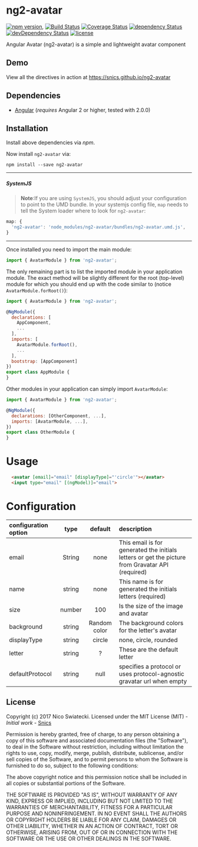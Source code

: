 # ng2-avatar

[![npm version](https://badge.fury.io/js/ng2-avatar.svg)](https://badge.fury.io/js/ng2-avatar),
[![Build Status](https://travis-ci.org/snics/ng2-avatar.svg?branch=master)](https://travis-ci.org/snics/ng2-avatar)
[![Coverage Status](https://coveralls.io/repos/github/snics/ng2-avatar/badge.svg?branch=master)](https://coveralls.io/github/snics/ng2-avatar?branch=master)
[![dependency Status](https://david-dm.org/snics/ng2-avatar/status.svg)](https://david-dm.org/snics/ng2-avatar)
[![devDependency Status](https://david-dm.org/snics/ng2-avatar/dev-status.svg?branch=master)](https://david-dm.org/snics/ng2-avatar#info=devDependencies)
[![license](https://img.shields.io/github/license/mashape/apistatus.svg?style=flat-square)](https://github.com/snics/ng2-avatar#the-mit-license)

Angular Avatar (ng2-avatar) is a simple and lightweight avatar component

## Demo

View all the directives in action at https://snics.github.io/ng2-avatar

## Dependencies
* [Angular](https://angular.io) (*requires* Angular 2 or higher, tested with 2.0.0)

## Installation
Install above dependencies via *npm*. 

Now install `ng2-avatar` via:
```shell
npm install --save ng2-avatar
```

---
##### SystemJS
>**Note**:If you are using `SystemJS`, you should adjust your configuration to point to the UMD bundle.
In your systemjs config file, `map` needs to tell the System loader where to look for `ng2-avatar`:
```js
map: {
  'ng2-avatar': 'node_modules/ng2-avatar/bundles/ng2-avatar.umd.js',
}
```
---

Once installed you need to import the main module:
```js
import { AvatarModule } from 'ng2-avatar';
```
The only remaining part is to list the imported module in your application module. The exact method will be slightly
different for the root (top-level) module for which you should end up with the code similar to (notice ` AvatarModule.forRoot()`):
```js
import { AvatarModule } from 'ng2-avatar';

@NgModule({
  declarations: [
    AppComponent, 
    ...
  ],
  imports: [
    AvatarModule.forRoot(), 
    ...
  ],  
  bootstrap: [AppComponent]
})
export class AppModule {
}
```

Other modules in your application can simply import ` AvatarModule `:

```js
import { AvatarModule } from 'ng2-avatar';

@NgModule({
  declarations: [OtherComponent, ...],
  imports: [AvatarModule, ...], 
})
export class OtherModule {
}
```

# Usage
```html
  <avatar [email]="email" [displayType]="'circle'"></avatar>
  <input type="email" [(ngModel)]="email">
```

# Configuration
| configuration option |  type  |   default    | description                                                                                      |
|:---------------------|:------:|:------------:|:-------------------------------------------------------------------------------------------------|
| email                | String |     none     | This email is for generated the initials letters or get the picture from Gravatar API (required) |
| name                 | string |     none     | This name is for generated the initials letters (required)                                       |
| size                 | number |     100      | Is the size of the image and avatar                                                              |
| background           | string | Random color | The background colors for the letter's avatar                                                    |
| displayType          | string |    circle    | none, circle, rounded                                                                              |
| letter               | string |      ?       | These are the default letter                                                                     |
| defaultProtocol      | string |      null    | specifies a protocol or uses protocol-agnostic gravatar url when empty                              |

## License

Copyright (c) 2017 Nico Swiatecki. Licensed under the MIT License (MIT) - *Initial work* - [Snics](https://github.com/snics)

Permission is hereby granted, free of charge, to any person obtaining a copy of this software and associated documentation files (the "Software"), to deal in the Software without restriction, including without limitation the rights to use, copy, modify, merge, publish, distribute, sublicense, and/or sell copies of the Software, and to permit persons to whom the Software is furnished to do so, subject to the following conditions:

The above copyright notice and this permission notice shall be included in all copies or substantial portions of the Software.

THE SOFTWARE IS PROVIDED "AS IS", WITHOUT WARRANTY OF ANY KIND, EXPRESS OR IMPLIED, INCLUDING BUT NOT LIMITED TO THE WARRANTIES OF MERCHANTABILITY, FITNESS FOR A PARTICULAR PURPOSE AND NONINFRINGEMENT. IN NO EVENT SHALL THE AUTHORS OR COPYRIGHT HOLDERS BE LIABLE FOR ANY CLAIM, DAMAGES OR OTHER LIABILITY, WHETHER IN AN ACTION OF CONTRACT, TORT OR OTHERWISE, ARISING FROM, OUT OF OR IN CONNECTION WITH THE SOFTWARE OR THE USE OR OTHER DEALINGS IN THE SOFTWARE.
